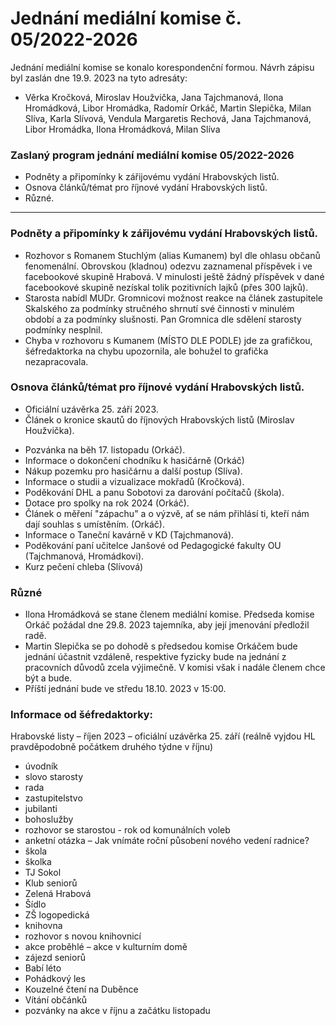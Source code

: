 # Jednání mediální komise č. 05/2022-2026

Jednání mediální komise se konalo korespondenční formou. Návrh zápisu byl zaslán dne 19.9. 2023 na tyto adresáty:
- Věrka Kročková, Miroslav Houžvička, Jana Tajchmanová, Ilona Hromádková, Libor Hromádka, Radomír Orkáč, Martin Slepička, Milan Slíva, Karla Slívová, Vendula Margaretis Rechová, Jana Tajchmanová, Libor Hromádka, Ilona Hromádková, Milan Slíva

### Zaslaný program jednání mediální komise 05/2022-2026

- Podněty a připomínky k zářijovému vydání Hrabovských listů.
- Osnova článků/témat pro říjnové vydání Hrabovských listů.
- Různé.

---

### Podněty a připomínky k zářijovému vydání Hrabovských listů.
- Rozhovor s Romanem Stuchlým (alias Kumanem) byl dle ohlasu občanů fenomenální. Obrovskou (kladnou) odezvu zaznamenal příspěvek i ve facebookové skupině Hrabová. V minulosti ještě žádný příspěvek v dané facebookové skupině nezískal tolik pozitivních lajků (přes 300 lajků).
- Starosta nabídl MUDr. Gromnicovi možnost reakce na článek zastupitele Skalského za podmínky stručného shrnutí své činnosti v minulém období a za podmínky slušnosti. Pan Gromnica dle sdělení starosty podmínky nesplnil.
- Chyba v rozhovoru s Kumanem (MÍSTO DLE PODLE) jde za grafičkou, šéfredaktorka na chybu upozornila, ale bohužel to grafička nezapracovala.
### Osnova článků/témat pro říjnové vydání Hrabovských listů.

- Oficiální uzávěrka 25. září 2023.
- Článek o kronice skautů do říjnových Hrabovských listů (Miroslav Houžvička).
* Pozvánka na běh 17. listopadu (Orkáč).
* Informace o dokončení chodníku k hasičárně (Orkáč)
* Nákup pozemku pro hasičárnu a další postup (Slíva).
* Informace o studii a vizualizace mokřadů (Kročková).
* Poděkování DHL a panu Sobotovi za darování počítačů (škola).
* Dotace pro spolky na rok 2024 (Orkáč).
* Článek o měření "zápachu" a o výzvě, ať se nám přihlásí ti, kteří nám dají souhlas s umístěním. (Orkáč).
* Informace o Taneční kavárně v KD (Tajchmanová).
* Poděkování paní učitelce Janšové od Pedagogické fakulty OU (Tajchmanová, Hromádkovi).
* Kurz pečení chleba (Slívová)
### Různé

- Ilona Hromádková se stane členem mediální komise. Předseda komise Orkáč požádal dne 29.8. 2023 tajemníka, aby její jmenování předložil radě.
- Martin Slepička se po dohodě s předsedou komise Orkáčem bude jednání účastnit vzdáleně, respektive fyzicky bude na jednání z pracovních důvodů zcela výjimečně. V komisi však i nadále členem chce být a bude.
- Příští jednání bude ve středu 18.10. 2023 v 15:00.
### Informace od šéfredaktorky:

Hrabovské listy – říjen 2023 – oficiální uzávěrka 25. září (reálně vyjdou HL pravděpodobně počátkem druhého týdne v říjnu)
- úvodník
- slovo starosty
- rada
- zastupitelstvo
- jubilanti
- bohoslužby
- rozhovor se starostou - rok od komunálních voleb
- anketní otázka – Jak vnímáte roční působení nového vedení radnice?
- škola
- školka
- TJ Sokol
- Klub seniorů
- Zelená Hrabová
- Šídlo
- ZŠ logopedická
- knihovna
- rozhovor s novou knihovnicí
- akce proběhlé – akce v kulturním domě
- zájezd seniorů
- Babí léto
- Pohádkový les
- Kouzelné čtení na Duběnce
- Vítání občánků
- pozvánky na akce v říjnu a začátku listopadu